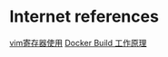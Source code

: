 # Internet references

[vim寄存器使用](https://blog.csdn.net/Z_Stand/article/details/114199243)
[Docker Build 工作原理](https://blog.csdn.net/qianghaohao/article/details/87554255)
